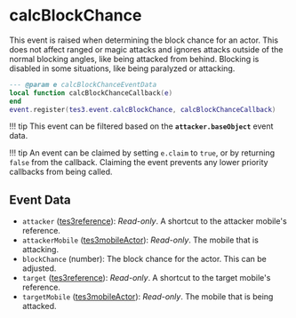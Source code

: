 <!---
	This file is autogenerated. Do not edit this file manually. Your changes will be ignored.
	More information: https://github.com/MWSE/MWSE/tree/master/docs
-->

# calcBlockChance

This event is raised when determining the block chance for an actor. This does not affect ranged or magic attacks and ignores attacks outside of the normal blocking angles, like being attacked from behind. Blocking is disabled in some situations, like being paralyzed or attacking.

```lua
--- @param e calcBlockChanceEventData
local function calcBlockChanceCallback(e)
end
event.register(tes3.event.calcBlockChance, calcBlockChanceCallback)
```

!!! tip
	This event can be filtered based on the **`attacker.baseObject`** event data.

!!! tip
	An event can be claimed by setting `e.claim` to `true`, or by returning `false` from the callback. Claiming the event prevents any lower priority callbacks from being called.

## Event Data

* `attacker` ([tes3reference](../../types/tes3reference)): *Read-only*. A shortcut to the attacker mobile's reference.
* `attackerMobile` ([tes3mobileActor](../../types/tes3mobileActor)): *Read-only*. The mobile that is attacking.
* `blockChance` (number): The block chance for the actor. This can be adjusted.
* `target` ([tes3reference](../../types/tes3reference)): *Read-only*. A shortcut to the target mobile's reference.
* `targetMobile` ([tes3mobileActor](../../types/tes3mobileActor)): *Read-only*. The mobile that is being attacked.

